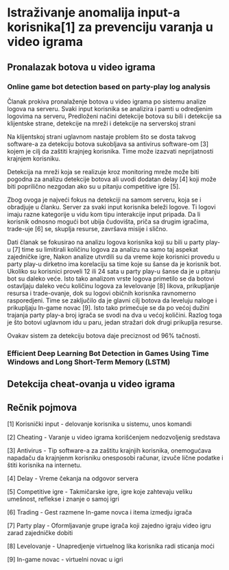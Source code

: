 # Istraživanje anomalija input-a korisnika[1] za prevenciju varanja u video igrama

## Pronalazak botova u video igrama

### Online game bot detection based on party-play log analysis

  Članak prokiva pronalaženje botova u video igrama po sistemu analize logova na serveru. Svaki input korisnika se analizira i pamti u odredjenim logovima na serveru, Predloženi načini detekcije botova su bili i detekcije sa klijentske strane, detekcije na mreži i detekcije na serverskoj strani

  Na klijentskoj strani uglavnom nastaje problem što se dosta takvog software-a za detekciju botova sukobljava sa antivirus software-om [3] kojem je cilj da zaštiti krajnjeg korisnika. Time može izazvati neprijatnosti krajnjem korisniku.

  Detekcija na mreži koja se realizuje kroz monitoring mreže može biti pogodna za analizu detekcije botova ali uvodi dodatan delay [4] koji može biti poprilično nezgodan ako su u pitanju competitive igre [5].

  Zbog ovoga je najveći fokus na detekciji na samom serveru, koja se i obradjuje u članku. Server za svaki input korisnika beleži logove. Ti logovi imaju razne kategorije u vidu kom tipu interakcije input pripada. Da li korisnik odnosno mogući bot ubija čudovišta, priča sa drugim igračima, trade-uje [6] se, skuplja resurse, završava misije i slično.

  Dati članak se fokusirao na analizu logova korisnika koji su bili u party play-u [7] time su limitirali količinu logova za analizu na samo taj aspekat zajedničke igre, Nakon analize utvrdili su da vreme koje korisnici provedu u party play-u dirketno ima korelaciju sa time koje su šanse da je korisnik bot. Ukoliko su korisnici proveli 12 ili 24 sata u party play-u šanse da je u pitanju bot su daleko veće. Isto tako analizom vrste logova primetilo se da botovi ostavljaju daleko veću količinu logova za levelovanje [8] likova, prikupljanje resursa i trade-ovanje, dok su logovi običnih korisnika ravnomerno rasporedjeni. Time se zaključilo da je glavni cilj botova da leveluju naloge i prikupljaju In-game novac [9]. Isto tako primećuje se da po većoj dužini trajanja party play-a broj igrača se svodi na dva u većoj količini. Razlog toga je što botovi uglavnom idu u paru, jedan stražari dok drugi prikuplja resurse.

  Ovakav sistem za detekciju botova daje preciznost od 96% tačnosti.

### Efficient Deep Learning Bot Detection in Games Using Time Windows and Long Short-Term Memory (LSTM)


## Detekcija cheat-ovanja u video igrama



## Rečnik pojmova

[1] Korisnički input - delovanje korisnika u sistemu, unos komandi

[2] Cheating - Varanje u video igrama korišćenjem nedozvoljenig sredstava

[3] Antivirus - Tip software-a za zaštitu krajnjih korisnika, onemogućava napadaču da krajnjenm korisniku onesposobi računar, izvuče lične podatke i štiti korisnika na internetu.

[4] Delay - Vreme čekanja na odgovor servera

[5] Competitive igre - Takmičarske igre, igre koje zahtevaju veliku umešnost, reflekse i znanje o samoj igri

[6] Trading - Gest razmene In-game novca i itema izmedju igrača

[7] Party play - Oformljavanje grupe igrača koji zajedno igraju video igru zarad zajedničke dobiti

[8] Levelovanje - Unapredjenje virtuelnog lika korisnika radi sticanja moći

[9] In-game novac - virtuelni novac u igri
